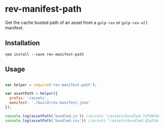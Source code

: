# rev-manifest-path

Get the cache busted path of an asset from a `gulp-rev` or `gulp-rev-all` manifest.

## Installation

    npm install --save rev-manifest-path

## Usage

```javascript

var helper = require('rev-manifest-path');

var assetPath = helper({
  prefix: '/assets',
  manifest: './build/rev-manifest.json'
});

console.log(assetPath('bundled.js')) //prints "/assets/bundled.fdfd034b.js"
console.log(assetPath('bundled.css')) //prints "/assets/bundled.d1a51643.css"

```
